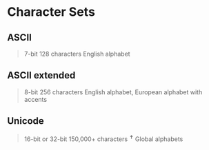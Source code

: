 # Character Sets

## ASCII

> 7-bit
> 128 characters
> English alphabet

## ASCII extended

> 8-bit
> 256 characters
> English alphabet, European alphabet with accents

## Unicode

> 16-bit or 32-bit
> 150,000+ characters <sup>✝</sup>
> Global alphabets
